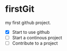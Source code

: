 # firstGit
my first github project.

- [x] Start to use github 
- [ ] Start a continous project
- [ ] Contribute to a project
